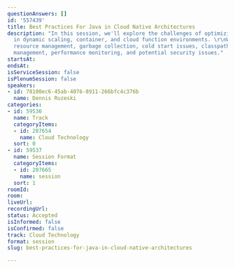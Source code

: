 ```yaml
---
questionAnswers: []
id: '557439'
title: Best Practices For Java in Cloud Native Architectures
description: "In this session, we'll explore the challenges of optimizing Java deployments
  in dynamic scaling, container, and cloud function environments. \r\nWe'll dig into
  resource management, garbage collection, cold start issues, classpath and dependency
  management, performance monitoring, and potential security issues."
startsAt: 
endsAt: 
isServiceSession: false
isPlenumSession: false
speakers:
- id: 78100ec6-45ab-4076-8911-266bfc4c376b
  name: Dennis Ruzeski
categories:
- id: 59536
  name: Track
  categoryItems:
  - id: 207654
    name: Cloud Technology
  sort: 0
- id: 59537
  name: Session Format
  categoryItems:
  - id: 207665
    name: session
  sort: 1
roomId: 
room: 
liveUrl: 
recordingUrl: 
status: Accepted
isInformed: false
isConfirmed: false
track: Cloud Technology
format: session
slug: best-practices-for-java-in-cloud-native-architectures

---
```

